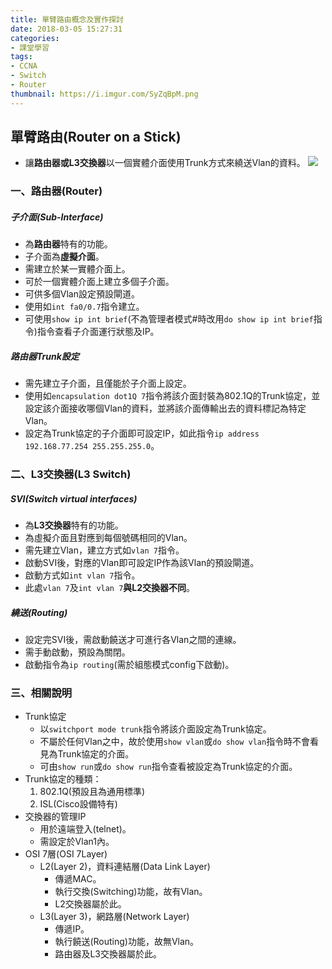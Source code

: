 ```yaml
---
title: 單臂路由概念及實作探討
date: 2018-03-05 15:27:31
categories:
- 課堂學習
tags:
- CCNA
- Switch
- Router
thumbnail: https://i.imgur.com/SyZqBpM.png
---
```


## 單臂路由(Router on a Stick)
* 讓**路由器或L3交換器**以一個實體介面使用Trunk方式來繞送Vlan的資料。
![](https://i.imgur.com/SyZqBpM.png)

### 一、路由器(Router)

##### 子介面(Sub-Interface)
* 為**路由器**特有的功能。
* 子介面為**虛擬介面**。
* 需建立於某一實體介面上。
* 可於一個實體介面上建立多個子介面。
* 可供多個Vlan設定預設閘道。
* 使用如`int fa0/0.7`指令建立。
* 可使用`show ip int brief`(不為管理者模式#時改用`do show ip int brief`指令)指令查看子介面運行狀態及IP。

##### 路由器Trunk設定
* 需先建立子介面，且僅能於子介面上設定。
* 使用如`encapsulation dot1Q 7`指令將該介面封裝為802.1Q的Trunk協定，並設定該介面接收哪個Vlan的資料，並將該介面傳輸出去的資料標記為特定Vlan。
* 設定為Trunk協定的子介面即可設定IP，如此指令`ip address 192.168.77.254 255.255.255.0`。

### 二、L3交換器(L3 Switch)

##### SVI(Switch virtual interfaces)
* 為**L3交換器**特有的功能。
* 為虛擬介面且對應到每個號碼相同的Vlan。
* 需先建立Vlan，建立方式如`vlan 7`指令。
* 啟動SVI後，對應的Vlan即可設定IP作為該Vlan的預設閘道。
* 啟動方式如`int vlan 7`指令。
* 此處`vlan 7`及`int vlan 7`**與L2交換器不同**。

##### 繞送(Routing)
* 設定完SVI後，需啟動饒送才可進行各Vlan之間的連線。
* 需手動啟動，預設為關閉。
* 啟動指令為`ip routing`(需於組態模式config下啟動)。

### 三、相關說明
* Trunk協定
    * 以`switchport mode trunk`指令將該介面設定為Trunk協定。
    * 不屬於任何Vlan之中，故於使用`show vlan`或`do show vlan`指令時不會看見為Trunk協定的介面。
    * 可由`show run`或`do show run`指令查看被設定為Trunk協定的介面。
* Trunk協定的種類：
    1. 802.1Q(預設且為通用標準)
    2. ISL(Cisco設備特有)
* 交換器的管理IP
    * 用於遠端登入(telnet)。
    * 需設定於Vlan1內。
* OSI 7層(OSI 7Layer)
    * L2(Layer 2)，資料連結層(Data Link Layer)
        * 傳遞MAC。
        * 執行交換(Switching)功能，故有Vlan。
        * L2交換器屬於此。
    * L3(Layer 3)，網路層(Network Layer)
        * 傳遞IP。
        * 執行饒送(Routing)功能，故無Vlan。
        * 路由器及L3交換器屬於此。
